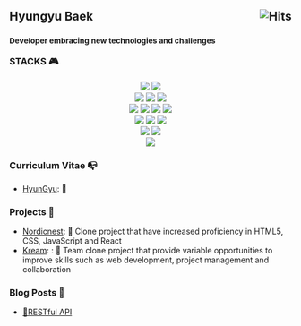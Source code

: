 <h2>
  Hyungyu Baek
  <a href="https://hits.sh/github.com/sambeak/"><img alt="Hits" src="https://hits.sh/github.com/silentsoft.svg?view=today-total&logo=github" align="right"/></a>
</h2>
<h3>
  <sup>
    <h4>Developer embracing new technologies and challenges</h4>
  </sup>
    STACKS 🎮 <br><br>
    <center>
  <a href="https://hyungyu.me"><img src="https://img.shields.io/badge/Resume-A593E0?style=flat-square&logo=notion&logoColor=white"/></a>
  <a href="https://sambeak.github.io"><img src="https://img.shields.io/badge/Blog-9BABB8?style=flat-square&logo=blogger&logoColor=white"/></a><br>
  <a href="#"><img src="https://img.shields.io/badge/Html5-EEE3CB?style=flat&logo=html5&logoColor=E34F26"/></a>
  <a href="#"><img src="https://img.shields.io/badge/Css3-D7C0AE?style=flat&logo=css3&logoColor=1572B6"/></a>
  <a href="#"><img src="https://img.shields.io/badge/Sass-884A39?style=flat&logo=Sass&logoColor=CC6699"/></a><br>
  <a href="#"><img src="https://img.shields.io/badge/JavaScript-C38154?style=flat&logo=javascript&logoColor=F7DF1E"/></a>
  <a href="#"><img src="https://img.shields.io/badge/Jquery-CDC2AE?style=flat&logo=jquery&logoColor=0769AD"/></a>
  <a href="#"><img src="https://img.shields.io/badge/React-E53A40?style=flat&logo=react&logoColor=61DAFB"/></a>
  <a href="#"><img src="https://img.shields.io/badge/ReactRouter-D8C4B6?style=flat&logo=reactrouter&logoColor=CA4245"/></a><br>
  <a href="#"><img src="https://img.shields.io/badge/Mysql-FFFFF3?style=flat&logo=mysql&logoColor=4479A1"/></a>
  <a href="#"><img src="https://img.shields.io/badge/Python-FFC26F?style=flat&logo=python&logoColor=3776AB"/></a>
  <a href="#"><img src="https://img.shields.io/badge/Flask-F68657?style=flat&logo=flask&logoColor=000000"/></a><br>
  <a href="#"><img src="https://img.shields.io/badge/Git-C2DEDC?style=flat&logo=git&logoColor=F05032"/></a>
  <a href="#"><img src="https://img.shields.io/badge/Github-ECE5C7?style=flat&logo=github&logoColor=181717"/></a><br>
  <a href="#"><img src="https://img.shields.io/badge/Apachetomcat-D1B6E1?style=flat&logo=apachetomcat&logoColor=0769AD"/></a>
    </center>
</h3>

### Curriculum Vitae 📭
- [HyunGyu](https://hyungyu.me): 🎫

### Projects 💼
- [Nordicnest](https://github.com/sambeak/nordicnest_clone): 📄 Clone project that have increased proficiency in HTML5, CSS, JavaScript and React
- [Kream](https://github.com/sambeak/kreamUnity): : 📄 Team clone project that provide variable opportunities to improve skills such as web development, project management and collaboration


### Blog Posts 📜
- [🏰RESTful API](https://sambeak.github.io/all_posts)
